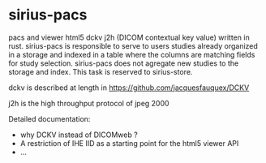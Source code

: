 # sirius-pacs

pacs and viewer html5 dckv j2h (DICOM contextual key value) written in rust. sirius-pacs is responsible to serve to users studies already organized in a storage and indexed in a table where the columns are matching fields for study selection. sirius-pacs does not agregate new studies to the storage and index. This task is reserved to sirius-store.

dckv is described at length in https://github.com/jacquesfauquex/DCKV

j2h is the high throughput protocol of jpeg 2000

Detailed documentation:
- why DCKV instead of DICOMweb ?
- A restriction of IHE IID as a starting point for the html5 viewer API
- ...

